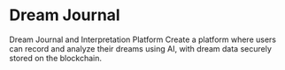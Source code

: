 # Dream Journal
 Dream Journal and Interpretation Platform Create a platform where users can record and analyze their dreams using AI, with dream data securely stored on the blockchain.
